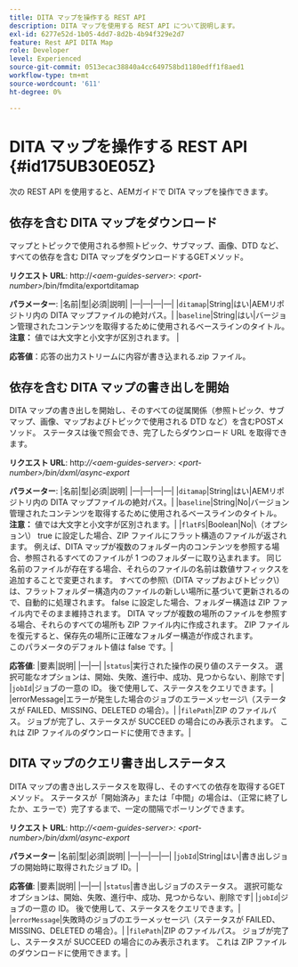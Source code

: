 ```yaml
---
title: DITA マップを操作する REST API
description: DITA マップを使用する REST API について説明します。
exl-id: 6277e52d-1b05-4dd7-8d2b-4b94f329e2d7
feature: Rest API DITA Map
role: Developer
level: Experienced
source-git-commit: 0513ecac38840a4cc649758bd1180edff1f8aed1
workflow-type: tm+mt
source-wordcount: '611'
ht-degree: 0%

---
```


# DITA マップを操作する REST API {#id175UB30E05Z}

次の REST API を使用すると、AEMガイドで DITA マップを操作できます。

## 依存を含む DITA マップをダウンロード

マップとトピックで使用される参照トピック、サブマップ、画像、DTD など、すべての依存を含む DITA マップをダウンロードするGETメソッド。

**リクエスト URL**: http://*&lt;aem-guides-server>*: *&lt;port-number>*/bin/fmdita/exportditamap

**パラメーター**: |名前|型|必須|説明| |—|—|—|—| |`ditamap`|String|はい|AEMリポジトリ内の DITA マップファイルの絶対パス。| |`baseline`|String|はい|バージョン管理されたコンテンツを取得するために使用されるベースラインのタイトル。 <br> **注意：** 値では大文字と小文字が区別されます。 |

**応答値**：応答の出力ストリームに内容が書き込まれる.zip ファイル。

## 依存を含む DITA マップの書き出しを開始

DITA マップの書き出しを開始し、そのすべての従属関係（参照トピック、サブマップ、画像、マップおよびトピックで使用される DTD など）を含むPOSTメソッド。 ステータスは後で照会でき、完了したらダウンロード URL を取得できます。

**リクエスト URL**: http:*//&lt;aem-guides-server>: &lt;port-number>/bin/dxml/async-export*

**パラメーター**: |名前|型|必須|説明| |—|—|—|—| |`ditamap`|String|はい|AEMリポジトリ内の DITA マップファイルの絶対パス。| |`baseline`|String|No|バージョン管理されたコンテンツを取得するために使用されるベースラインのタイトル。 <br> **注意：** 値では大文字と小文字が区別されます。| |`flatFS`|Boolean|No|\（オプション\） true に設定した場合、ZIP ファイルにフラット構造のファイルが返されます。 例えば、DITA マップが複数のフォルダー内のコンテンツを参照する場合、参照されるすべてのファイルが 1 つのフォルダーに取り込まれます。 同じ名前のファイルが存在する場合、それらのファイルの名前は数値サフィックスを追加することで変更されます。 すべての参照\（DITA マップおよびトピック\）は、フラットフォルダー構造内のファイルの新しい場所に基づいて更新されるので、自動的に処理されます。 false に設定した場合、フォルダー構造は ZIP ファイル内でそのまま維持されます。 DITA マップが複数の場所のファイルを参照する場合、それらのすべての場所も ZIP ファイル内に作成されます。 ZIP ファイルを復元すると、保存先の場所に正確なフォルダー構造が作成されます。 <br> このパラメータのデフォルト値は false です。|

**応答値**: |要素|説明| |—|—| |`status`|実行された操作の戻り値のステータス。 選択可能なオプションは、開始、失敗、進行中、成功、見つからない、削除です| |`jobId`|ジョブの一意の ID。 後で使用して、ステータスをクエリできます。| |errorMessage|エラーが発生した場合のジョブのエラーメッセージ\（ステータスが FAILED、MISSING、DELETED の場合）。| |`filePath`|ZIP のファイルパス。 ジョブが完了し、ステータスが SUCCEED の場合にのみ表示されます。 これは ZIP ファイルのダウンロードに使用できます。|

## DITA マップのクエリ書き出しステータス

DITA マップの書き出しステータスを取得し、そのすべての依存を取得するGETメソッド。 ステータスが「開始済み」または「中間」の場合は、（正常に終了したか、エラーで）完了するまで、一定の間隔でポーリングできます。

**リクエスト URL**: http:*//&lt;aem-guides-server>: &lt;port-number>/bin/dxml/async-export*

**パラメーター**
|名前|型|必須|説明| |—|—|—|—| |`jobId`|String|はい|書き出しジョブの開始時に取得されたジョブ ID。|

**応答値**: |要素|説明| |—|—| |`status`|書き出しジョブのステータス。 選択可能なオプションは、開始、失敗、進行中、成功、見つからない、削除です| |`jobId`|ジョブの一意の ID。 後で使用して、ステータスをクエリできます。| |`errorMessage`|失敗時のジョブのエラーメッセージ\（ステータスが FAILED、MISSING、DELETED の場合）。| |`filePath`|ZIP のファイルパス。 ジョブが完了し、ステータスが SUCCEED の場合にのみ表示されます。 これは ZIP ファイルのダウンロードに使用できます。|
